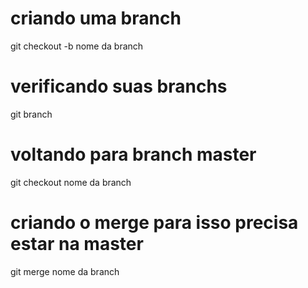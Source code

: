# criando uma branch

git checkout -b nome da branch

# verificando suas branchs

git branch

# voltando para branch master

git checkout nome da branch

# criando o merge para isso precisa estar na master

git merge nome da branch